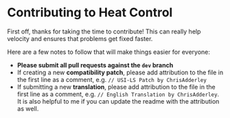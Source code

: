 # Contributing to Heat Control

First off, thanks for taking the time to contribute! This can really help velocity and ensures that problems get fixed faster.

Here are a few notes to follow that will make things easier for everyone:

* **Please submit all pull requests against the `dev` branch**
* If creating a new **compatibility patch**, please add attribution to the file in the first line as a comment, e.g. `// USI-LS Patch by ChrisAdderley`
* If submitting a new **translation**, please add attribution to the file in the first line as a comment, e.g. `// English Translation by ChrisAdderley`. It is also helpful to me if you can update the readme with the attribution as well.
